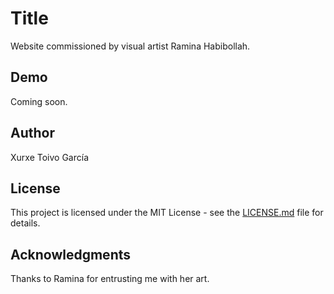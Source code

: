 # Title

Website commissioned by visual artist Ramina Habibollah.

## Demo

Coming soon.

## Author

Xurxe Toivo García

## License

This project is licensed under the MIT License - see the [LICENSE.md](LICENSE.md) file for details.

## Acknowledgments

Thanks to Ramina for entrusting me with her art.